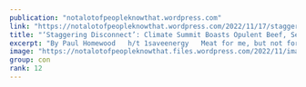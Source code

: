 ```yaml
---
publication: "notalotofpeopleknowthat.wordpress.com"
link: "https://notalotofpeopleknowthat.wordpress.com/2022/11/17/staggering-disconnect-climate-summit-boasts-opulent-beef-seafood-menu-despite-spearheading-anti-meat-initiatives/"
title: "‘Staggering Disconnect’: Climate Summit Boasts Opulent Beef, Seafood Menu Despite Spearheading Anti-Meat Initiatives"
excerpt: "By Paul Homewood   h/t 1saveenergy   Meat for me, but not for thee!         World leaders and officials attending the United Nations COP27 climate conference can spend…"
image: "https://notalotofpeopleknowthat.files.wordpress.com/2022/11/image_thumb-66.png"
group: con
rank: 12
---
```

